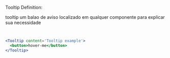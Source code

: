 Tooltip Definition:


tooltip um balao de aviso localizado em qualquer componente para explicar sua necessidade

```jsx


<Tooltip content='Tooltip example'>
  <button>hover-me</button>
</Tooltip>


```
